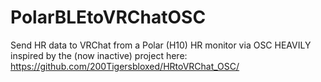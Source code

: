 # PolarBLEtoVRChatOSC
Send HR data to VRChat from a Polar (H10) HR monitor via OSC
HEAVILY inspired by the (now inactive) project here: https://github.com/200Tigersbloxed/HRtoVRChat_OSC/
